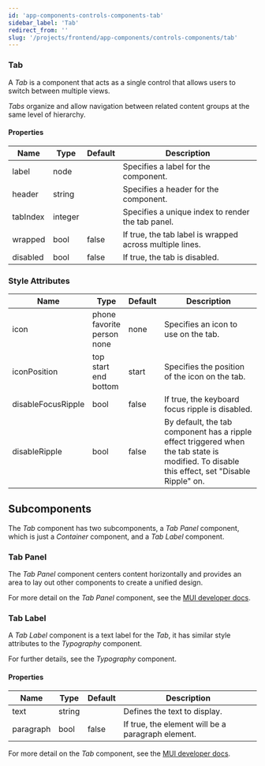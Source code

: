 ```yaml
---
id: 'app-components-controls-components-tab'
sidebar_label: 'Tab'
redirect_from: ''
slug: '/projects/frontend/app-components/controls-components/tab'
---
```


### Tab

A _Tab_ is a component that acts as a single control that allows users to switch between multiple views.

*Tabs* organize and allow navigation between related content groups at the same level of hierarchy.

#### Properties

<table>
<thead>
<tr><th>Name</th><th>Type</th><th>Default</th><th>Description</th></tr>
</thead>
<tbody>
<tr><td>label</td><td>node</td><td></td><td>Specifies a label for the component.</td></tr>
<tr><td>header</td><td>string</td><td></td><td>Specifies a header for the component.</td></tr>
<tr><td>tabIndex</td><td>integer</td><td></td><td>Specifies a unique index to render the tab panel.</td></tr>
<tr><td>wrapped</td><td>bool</td><td>false</td><td>If true, the tab label is wrapped across multiple lines.</td></tr>
<tr><td>disabled</td><td>bool</td><td>false</td><td>If true, the tab is disabled.</td></tr>
</tbody>
</table>

### Style Attributes

<table>
<thead>
<tr><th>Name</th><th>Type</th><th>Default</th><th>Description</th></tr>
</thead>
<tbody>
<tr><td>icon</td><td>phone<br/>favorite<br/>person<br/>none</td><td>none</td><td>Specifies an icon to use on the tab.</td></tr>
<tr><td>iconPosition</td><td>top<br/>start<br/>end<br/>bottom</td><td>start</td><td>Specifies the position of the icon on the tab.</td></tr>
<tr><td>disableFocusRipple</td><td>bool</td><td>false</td><td>If true, the keyboard focus ripple is disabled.</td></tr>
<tr><td>disableRipple</td><td>bool</td><td>false</td><td>By default, the tab component has a ripple effect triggered when the tab state is modified. To disable this effect, set "Disable Ripple" on.</td></tr>
</tbody>
</table>

## Subcomponents

The _Tab_ component has two subcomponents, a _Tab Panel_ component, which is just a *Container* component, and a *Tab Label* component.

### Tab Panel

The *Tab Panel* component centers content horizontally and provides an area to lay out other components to create a unified design.

For more detail on the _Tab Panel_ component, see the [MUI developer docs](https://mui.com/material-ui/api/tab-panel/).

### Tab Label

A _Tab Label_ component is a text label for the *Tab*, it has similar style attributes to the *Typography* component.

For further details, see the *Typography* component.

#### Properties

<table>
<thead>
<tr><th>Name</th><th>Type</th><th>Default</th><th>Description</th></tr>
</thead>
<tbody>
<tr><td>text</td><td>string</td><td></td><td>Defines the text to display.</td></tr>
<tr><td>paragraph</td><td>bool</td><td>false</td><td>If true, the element will be a paragraph element.</td></tr>
</tbody>
</table>

For more detail on the _Tab_ component, see the [MUI developer docs](https://mui.com/material-ui/api/tabs/).
